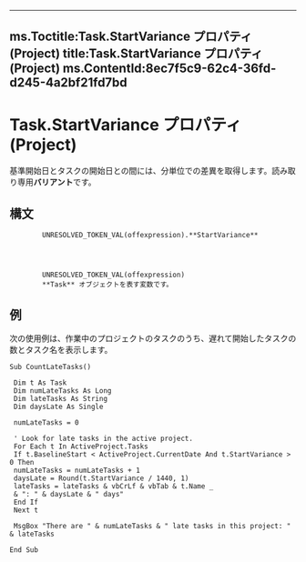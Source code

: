 

---
ms.Toctitle:Task.StartVariance プロパティ (Project)
title:Task.StartVariance プロパティ (Project)
ms.ContentId:8ec7f5c9-62c4-36fd-d245-4a2bf21fd7bd
---
# Task.StartVariance プロパティ (Project)




基準開始日とタスクの開始日との間には、分単位での差異を取得します。読み取り専用**バリアント**です。

## 構文

            UNRESOLVED_TOKEN_VAL(offexpression).**StartVariance**




            UNRESOLVED_TOKEN_VAL(offexpression)
            **Task** オブジェクトを表す変数です。



## 例
次の使用例は、作業中のプロジェクトのタスクのうち、遅れて開始したタスクの数とタスク名を表示します。

```vba
Sub CountLateTasks() 
 
 Dim t As Task 
 Dim numLateTasks As Long 
 Dim lateTasks As String 
 Dim daysLate As Single 
 
 numLateTasks = 0 
 
 ' Look for late tasks in the active project. 
 For Each t In ActiveProject.Tasks 
 If t.BaselineStart < ActiveProject.CurrentDate And t.StartVariance > 0 Then 
 numLateTasks = numLateTasks + 1 
 daysLate = Round(t.StartVariance / 1440, 1) 
 lateTasks = lateTasks & vbCrLf & vbTab & t.Name _ 
 & ": " & daysLate & " days" 
 End If 
 Next t 
 
 MsgBox "There are " & numLateTasks & " late tasks in this project: " & lateTasks 
 
End Sub
```





